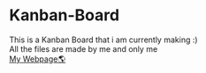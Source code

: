 # Kanban-Board
This is a Kanban Board that i am currently making :)<br>
All the files are made by me and only me <br>
<a href='https://hubdevport.000webhostapp.com/'>My Webpage🌎<a>
